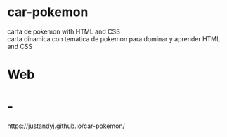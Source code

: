 # car-pokemon
carta de pokemon with HTML and  CSS <br>
carta dinamica con tematica de pokemon para dominar y aprender HTML and CSS
<h1> Web</h1>
<h1>-</h1>https://justandyj.github.io/car-pokemon/
